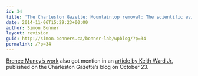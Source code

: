 ```yaml
---
id: 34
title: 'The Charleston Gazette: Mountaintop removal: The scientific evidence of environmental and health damage continues'
date: 2014-11-06T15:29:23+00:00
author: Simon Bonner
layout: revision
guid: http://simon.bonners.ca/bonner-lab/wpblog/?p=34
permalink: /?p=34
---
```

[Brenee Muncy&#8217;s work](http://simon.bonners.ca/bonner-lab/wpblog/?p=29 "Mountaintop Removal Mining Reduces Stream Salamander Occupancy and Richness in Southeastern Kentucky (USA) Biological Conservation") also got mention in an [article by Keith Ward Jr.](http://blogs.wvgazette.com/coaltattoo/2014/10/23/mountaintop-removal-the-scientific-evidence-of-environmental-and-health-damage-continues/) published on the Charleston Gazette&#8217;s blog on October 23.